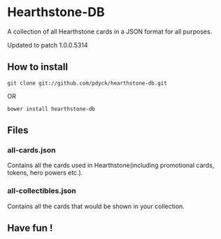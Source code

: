 # Hearthstone-DB

A collection of all Hearthstone cards in a JSON format for all purposes.

Updated to patch 1.0.0.5314

## How to install

```
git clone git://github.com/pdyck/hearthstone-db.git
```

OR

```
bower install hearthstone-db
```

## Files

### all-cards.json

Contains all the cards used in Hearthstone(including promotional cards, tokens, hero powers etc.).

### all-collectibles.json

Contains all the cards that would be shown in your collection.

## Have fun !
